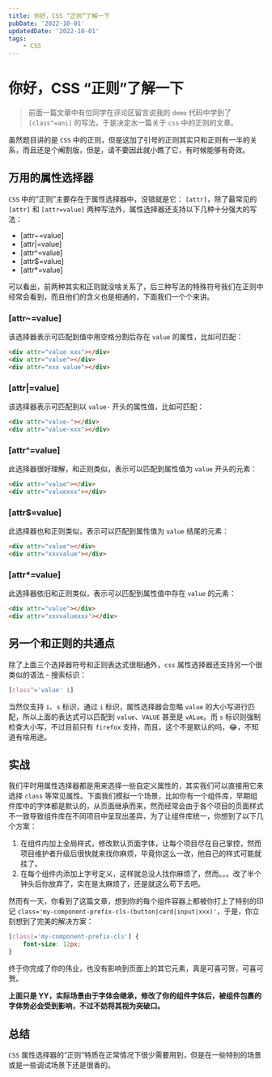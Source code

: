 ```yaml
---
title: 你好，CSS “正则”了解一下
pubDate: '2022-10-01'
updatedDate: '2022-10-01'
tags:
    - CSS
---
```


# 你好，CSS “正则”了解一下

> 前面一篇文章中有位同学在评论区留言说我的 `demo` 代码中学到了 `[class^=ani]` 的写法，于是决定水一篇关于 `css` 中的正则的文章。

虽然题目讲的是 `CSS` 中的正则，但是这加了引号的正则其实只和正则有一半的关系，而且还是个阉割版，但是，请不要因此就小瞧了它，有时候能够有奇效。

## 万用的属性选择器

`CSS` 中的“正则”主要存在于属性选择器中，没错就是它： `[attr]`，除了最常见的 `[attr]` 和 `[attr=value]` 两种写法外，属性选择器还支持以下几种十分强大的写法：

-   [attr~=value]
-   [attr|=value]
-   [attr^=value]
-   [attr$=value]
-   [attr*=value]

可以看出，前两种其实和正则就没啥关系了，后三种写法的特殊符号我们在正则中经常会看到，而且他们的含义也是相通的，下面我们一个个来讲。

### [attr~=value]

该选择器表示可匹配到值中用空格分割后存在 `value` 的属性，比如可匹配：

```html
<div attr="value xxx"></div>
<div attr="value"></div>
<div attr="xxx value"></div>
```

### [attr|=value]

该选择器表示可匹配到以 `value-` 开头的属性值，比如可匹配：

```html
<div attr="value-"></div>
<div attr="value-xxx"></div>
```

### [attr^=value]

此选择器很好理解，和正则类似，表示可以匹配到属性值为 `value` 开头的元素：

```html
<div attr="value"></div>
<div attr="valuexxx"></div>
```

### [attr$=value]

此选择器也和正则类似，表示可以匹配到属性值为 `value` 结尾的元素：

```html
<div attr="value"></div>
<div attr="xxxvalue"></div>
```

### [attr*=value]

此选择器依旧和正则类似，表示可以匹配到属性值中存在 `value` 的元素：

```html
<div attr="value"></div>
<div attr="xxxvaluexxx"></div>
```

## 另一个和正则的共通点

除了上面三个选择器符号和正则表达式很相通外，`css` 属性选择器还支持另一个很类似的语法 - 搜索标识：

```css
[class^='value' i]
```

当然仅支持 `i`、`s` 标识，通过 `i` 标识，属性选择器会忽略 `value` 的大小写进行匹配，所以上面的表达式可以匹配到 `value`、`VALUE` 甚至是 `vALue`。而 `s` 标识则强制检查大小写，不过目前只有 `firefox` 支持，而且，这个不是默认的吗，😂，不知道有啥用途。

## 实战

我们平时用属性选择器都是用来选择一些自定义属性的，其实我们可以直接用它来选择 `class` 等常见属性。下面我们模拟一个场景，比如你有一个组件库，早期组件库中的字体都是默认的，从页面继承而来，然而经常会由于各个项目的页面样式不一致导致组件库在不同项目中呈现出差异，为了让组件库统一，你想到了以下几个方案：

1. 在组件内加上全局样式，修改默认页面字体，让每个项目尽在自己掌控，然而项目维护者升级后很快就来找你麻烦，毕竟你这么一改，他自己的样式可能就挂了。
2. 在每个组件内添加上字号定义，这样就总没人找你麻烦了，然而。。。改了半个钟头后你放弃了，实在是太麻烦了，还是就这么苟下去吧。

然而有一天，你看到了这篇文章，想到你的每个组件容器上都被你打上了特别的印记 `class='my-component-prefix-cls-(button|card|input|xxx)'`，于是，你立刻想到了完美的解决方案：

```css
[class|='my-component-prefix-cls'] {
    font-size: 12px;
}
```

终于你完成了你的伟业，也没有影响到页面上的其它元素，真是可喜可贺，可喜可贺。

**上面只是 YY，实际场景由于字体会继承，修改了你的组件字体后，被组件包裹的字体势必会受到影响，不过不妨将其视为突破口。**

## 总结

`CSS` 属性选择器的“正则”特质在正常情况下很少需要用到，但是在一些特别的场景或是一些调试场景下还是很香的。
